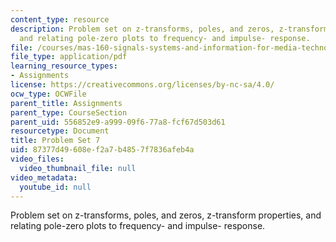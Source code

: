 ```yaml
---
content_type: resource
description: Problem set on z-transforms, poles, and zeros, z-transform properties,
  and relating pole-zero plots to frequency- and impulse- response.
file: /courses/mas-160-signals-systems-and-information-for-media-technology-fall-2007/87377d49608ef2a7b4857f7836afeb4a_ps7.pdf
file_type: application/pdf
learning_resource_types:
- Assignments
license: https://creativecommons.org/licenses/by-nc-sa/4.0/
ocw_type: OCWFile
parent_title: Assignments
parent_type: CourseSection
parent_uid: 556852e9-a999-09f6-77a8-fcf67d503d61
resourcetype: Document
title: Problem Set 7
uid: 87377d49-608e-f2a7-b485-7f7836afeb4a
video_files:
  video_thumbnail_file: null
video_metadata:
  youtube_id: null
---
```

Problem set on z-transforms, poles, and zeros, z-transform properties, and relating pole-zero plots to frequency- and impulse- response.